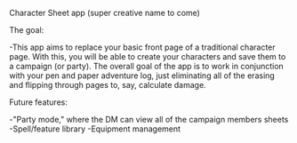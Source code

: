 Character Sheet app (super creative name to come)

The goal:

-This app aims to replace your basic front page of a traditional character page. With this, you will be able to create your characters and save them to a campaign (or party). The overall goal of the app is to work in conjunction with your pen and paper adventure log, just eliminating all of the erasing and flipping through pages to, say, calculate damage.  

Future features:

-"Party mode," where the DM can view all of the campaign members sheets
-Spell/feature library
-Equipment management
